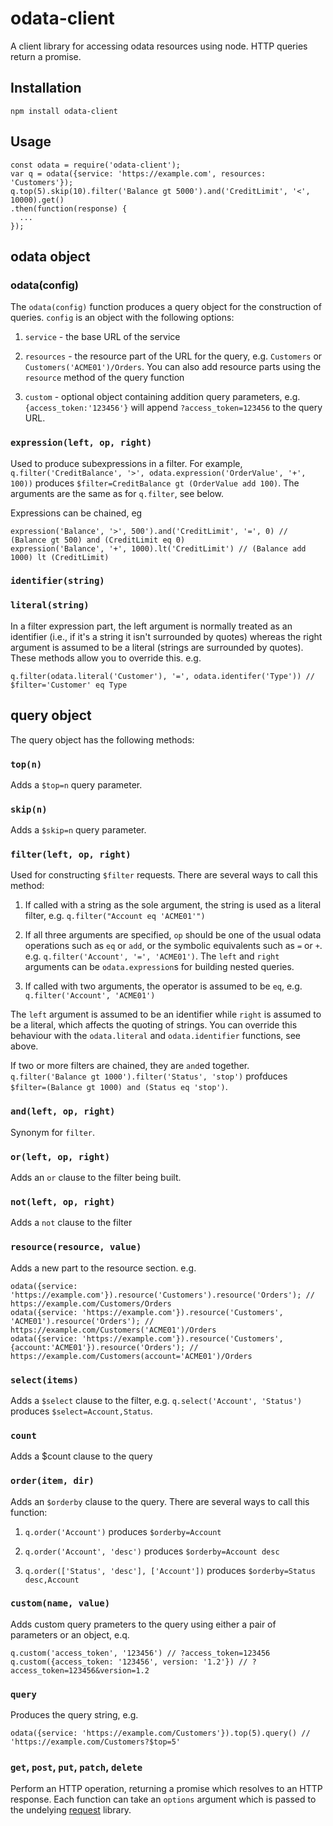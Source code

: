 # odata-client

A client library for accessing odata resources using node.  HTTP queries return a promise.

## Installation

`npm install odata-client`

## Usage

```
const odata = require('odata-client');
var q = odata({service: 'https://example.com', resources: 'Customers'});
q.top(5).skip(10).filter('Balance gt 5000').and('CreditLimit', '<', 10000).get()
.then(function(response) {
  ...
});
```

## odata object

### odata(config)

The `odata(config)` function produces a query object for the construction of queries. `config` is an object 
with the following options:

1. `service` - the base URL of the service

1. `resources` - the resource part of the URL for the query, e.g. `Customers` or `Customers('ACME01')/Orders`.
You can also add resource parts using the `resource` method of the query function

1. `custom` - optional object containing addition query parameters, e.g. `{access_token:'123456'}` will append 
`?access_token=123456` to the query URL.

### `expression(left, op, right)`

Used to produce subexpressions in a filter.  For example, `q.filter('CreditBalance', '>', odata.expression('OrderValue', '+', 100))`
produces `$filter=CreditBalance gt (OrderValue add 100)`. The arguments are the same as for `q.filter`, see below.

Expressions can be chained, eg

```
expression('Balance', '>', 500').and('CreditLimit', '=', 0) // (Balance gt 500) and (CreditLimit eq 0)
expression('Balance', '+', 1000).lt('CreditLimit') // (Balance add 1000) lt (CreditLimit)
```

### `identifier(string)`
### `literal(string)`

In a filter expression part, the left argument is normally treated as an identifier (i.e., if it's a string it isn't
surrounded by quotes) whereas the right argument is assumed to be a literal (strings are surrounded by quotes).  These 
methods allow you to override this. e.g.

```
q.filter(odata.literal('Customer'), '=', odata.identifer('Type')) // $filter='Customer' eq Type
```

## query object

The query object has the following methods:

### `top(n)`

Adds a `$top=n` query parameter.

### `skip(n)`

Adds a `$skip=n` query parameter.

### `filter(left, op, right)`

Used for constructing `$filter` requests. There are several ways to call this method:

1. If called with a string as the sole argument, the string is used as a literal filter, e.g.
`q.filter("Account eq 'ACME01'")`

1. If all three arguments are specified, `op` should be one of the usual odata operations such as `eq` or `add`,
or the symbolic equivalents such as `=` or `+`. e.g. `q.filter('Account', '=', 'ACME01')`. The `left` and `right`
arguments can be `odata.expression`s for building nested queries. 

1. If called with two arguments, the operator is assumed to be `eq`, e.g. `q.filter('Account', 'ACME01')`

The `left` argument is assumed to be an identifier while `right` is assumed to be a literal, which affects the
quoting of strings.  You can override this behaviour with the `odata.literal` and `odata.identifier` functions, see above.

If two or more filters are chained, they are `and`ed together. `q.filter('Balance gt 1000').filter('Status', 'stop')`
profduces `$filter=(Balance gt 1000) and (Status eq 'stop')`.

### `and(left, op, right)`

Synonym for `filter`.

### `or(left, op, right)`

Adds an `or` clause to the filter being built.

### `not(left, op, right)`

Adds a `not` clause to the filter

### `resource(resource, value)`

Adds a new part to the resource section. e.g.

```
odata({service: 'https://example.com'}).resource('Customers').resource('Orders'); // https://example.com/Customers/Orders
odata({service: 'https://example.com'}).resource('Customers', 'ACME01').resource('Orders'); // https://example.com/Customers('ACME01')/Orders
odata({service: 'https://example.com'}).resource('Customers', {account:'ACME01'}).resource('Orders'); // https://example.com/Customers(account='ACME01')/Orders
```

### `select(items)`

Adds a `$select` clause to the filter, e.g. `q.select('Account', 'Status')` produces `$select=Account,Status`.

### `count`

Adds a $count clause to the query

### `order(item, dir)`

Adds an `$orderby` clause to the query.  There are several ways to call this function:

1. `q.order('Account')` produces `$orderby=Account`

1. `q.order('Account', 'desc')` produces `$orderby=Account desc`

1. `q.order(['Status', 'desc'], ['Account'])` produces `$orderby=Status desc,Account`

### `custom(name, value)`

Adds custom query prameters to the query using either a pair of parameters or an object, e.q.

```
q.custom('access_token', '123456') // ?access_token=123456
q.custom({access_token: '123456', version: '1.2'}) // ?access_token=123456&version=1.2
```

### `query`

Produces the query string, e.g. 

```
odata({service: 'https://example.com/Customers'}).top(5).query() // 'https://example.com/Customers?$top=5'
```

### `get`, `post`, `put`, `patch`, `delete`

Perform an HTTP operation, returning a promise which resolves to an HTTP response.  Each function can take an `options`
argument which is passed to the undelying [request](https://www.npmjs.com/package/request) library.



